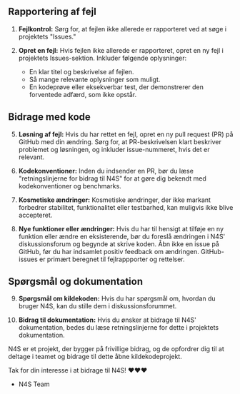 ## Rapportering af fejl
1. **Fejlkontrol:** Sørg for, at fejlen ikke allerede er rapporteret ved at søge i projektets "Issues."

2. **Opret en fejl:** Hvis fejlen ikke allerede er rapporteret, opret en ny fejl i projektets Issues-sektion. Inkluder følgende oplysninger:
   - En klar titel og beskrivelse af fejlen.
   - Så mange relevante oplysninger som muligt.
   - En kodeprøve eller eksekverbar test, der demonstrerer den forventede adfærd, som ikke opstår.

## Bidrage med kode

5. **Løsning af fejl:** Hvis du har rettet en fejl, opret en ny pull request (PR) på GitHub med din ændring. Sørg for, at PR-beskrivelsen klart beskriver problemet og løsningen, og inkluder issue-nummeret, hvis det er relevant.

6. **Kodekonventioner:** Inden du indsender en PR, bør du læse "retningslinjerne for bidrag til N4S" for at gøre dig bekendt med kodekonventioner og benchmarks.

7. **Kosmetiske ændringer:** Kosmetiske ændringer, der ikke markant forbedrer stabilitet, funktionalitet eller testbarhed, kan muligvis ikke blive accepteret.

8. **Nye funktioner eller ændringer:** Hvis du har til hensigt at tilføje en ny funktion eller ændre en eksisterende, bør du foreslå ændringen i N4S' diskussionsforum og begynde at skrive koden. Åbn ikke en issue på GitHub, før du har indsamlet positiv feedback om ændringen. GitHub-issues er primært beregnet til fejlrappporter og rettelser.

## Spørgsmål og dokumentation

9. **Spørgsmål om kildekoden:** Hvis du har spørgsmål om, hvordan du bruger N4S, kan du stille dem i diskussionsforummet.

10. **Bidrag til dokumentation:** Hvis du ønsker at bidrage til N4S' dokumentation, bedes du læse retningslinjerne for dette i projektets dokumentation.

N4S er et projekt, der bygger på frivillige bidrag, og de opfordrer dig til at deltage i teamet og bidrage til dette åbne kildekodeprojekt.

Tak for din interesse i at bidrage til N4S! ❤️❤️❤️

- N4S Team
